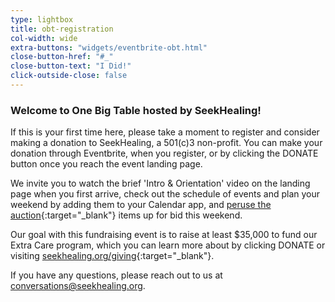 ```yaml
---
type: lightbox
title: obt-registration
col-width: wide
extra-buttons: "widgets/eventbrite-obt.html"
close-button-href: "#_"
close-button-text: "I Did!"
click-outside-close: false
---
```


### Welcome to One Big Table hosted by SeekHealing!

If this is your first time here, please take a moment to register and consider making a donation to SeekHealing, a 501(c)3 non-profit. You can make your donation through Eventbrite, when you register, or by clicking the DONATE button once you reach the event landing page.

We invite you to watch the brief 'Intro & Orientation' video on the landing page when you first arrive, check out the schedule of events and plan your weekend by adding them to your Calendar app, and [peruse the auction](https://www.auctria.com/auction/OBT){:target="_blank"} items up for bid this weekend.

Our goal with this fundraising event is to raise at least $35,000 to fund our Extra Care program, which you can learn more about by clicking DONATE or visiting [seekhealing.org/giving](https://seekhealing.org/giving){:target="_blank"}.

If you have any questions, please reach out to us at <conversations@seekhealing.org>.

